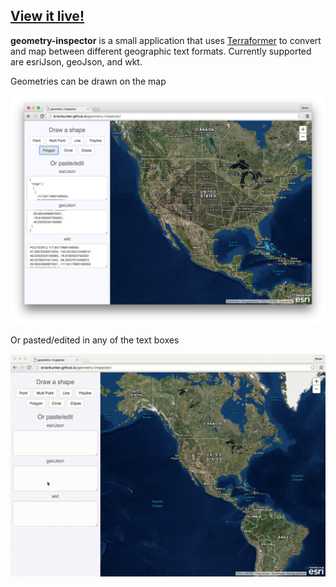 ## [View it live!](https://brianbunker.github.io/geometry-inspector/source/)

**geometry-inspector** is a small application that uses [Terraformer](https://github.com/terraformer-js/terraformer/) to convert and map between different geographic text formats. Currently supported are esriJson, geoJson, and wkt.

Geometries can be drawn on the map

![draw geometry](https://github.com/BrianBunker/geometry-inspector/blob/master/assets/geometry-inspector_polygon.png)

Or pasted/edited in any of the text boxes

![paste geometry](https://github.com/BrianBunker/geometry-inspector/blob/master/assets/geometry-inspector_paste_geoJson.gif)
